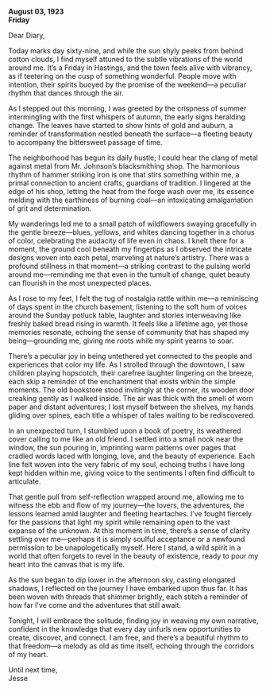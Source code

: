 
**August 03, 1923**  
**Friday**

Dear Diary,

Today marks day sixty-nine, and while the sun shyly peeks from behind cotton clouds, I find myself attuned to the subtle vibrations of the world around me. It’s a Friday in Hastings, and the town feels alive with vibrancy, as if teetering on the cusp of something wonderful. People move with intention, their spirits buoyed by the promise of the weekend—a peculiar rhythm that dances through the air.

As I stepped out this morning, I was greeted by the crispness of summer intermingling with the first whispers of autumn, the early signs heralding change. The leaves have started to show hints of gold and auburn, a reminder of transformation nestled beneath the surface—a fleeting beauty to accompany the bittersweet passage of time. 

The neighborhood has begun its daily hustle; I could hear the clang of metal against metal from Mr. Johnson’s blacksmithing shop. The harmonious rhythm of hammer striking iron is one that stirs something within me, a primal connection to ancient crafts, guardians of tradition. I lingered at the edge of his shop, letting the heat from the forge wash over me, its essence melding with the earthiness of burning coal—an intoxicating amalgamation of grit and determination.

My wanderings led me to a small patch of wildflowers swaying gracefully in the gentle breeze—blues, yellows, and whites dancing together in a chorus of color, celebrating the audacity of life even in chaos. I knelt there for a moment, the ground cool beneath my fingertips as I observed the intricate designs woven into each petal, marveling at nature’s artistry. There was a profound stillness in that moment—a striking contrast to the pulsing world around me—reminding me that even in the tumult of change, quiet beauty can flourish in the most unexpected places.

As I rose to my feet, I felt the tug of nostalgia rattle within me—a reminiscing of days spent in the church basement, listening to the soft hum of voices around the Sunday potluck table, laughter and stories interweaving like freshly baked bread rising in warmth. It feels like a lifetime ago, yet those memories resonate, echoing the sense of community that has shaped my being—grounding me, giving me roots while my spirit yearns to soar.

There’s a peculiar joy in being untethered yet connected to the people and experiences that color my life. As I strolled through the downtown, I saw children playing hopscotch, their carefree laughter lingering on the breeze, each skip a reminder of the enchantment that exists within the simple moments. The old bookstore stood invitingly at the corner, its wooden door creaking gently as I walked inside. The air was thick with the smell of worn paper and distant adventures; I lost myself between the shelves, my hands gliding over spines, each title a whisper of tales waiting to be rediscovered.

In an unexpected turn, I stumbled upon a book of poetry, its weathered cover calling to me like an old friend. I settled into a small nook near the window, the sun pouring in, imprinting warm patterns over pages that cradled words laced with longing, love, and the beauty of experience. Each line felt woven into the very fabric of my soul, echoing truths I have long kept hidden within me, giving voice to the sentiments I often find difficult to articulate. 

That gentle pull from self-reflection wrapped around me, allowing me to witness the ebb and flow of my journey—the lovers, the adventures, the lessons learned amid laughter and fleeting heartaches. I’ve fought fiercely for the passions that light my spirit while remaining open to the vast expanse of the unknown. At this moment in time, there’s a sense of clarity settling over me—perhaps it is simply soulful acceptance or a newfound permission to be unapologetically myself. Here I stand, a wild spirit in a world that often forgets to revel in the beauty of existence, ready to pour my heart into the canvas that is my life. 

As the sun began to dip lower in the afternoon sky, casting elongated shadows, I reflected on the journey I have embarked upon thus far. It has been woven with threads that shimmer brightly, each stitch a reminder of how far I’ve come and the adventures that still await. 

Tonight, I will embrace the solitude, finding joy in weaving my own narrative, confident in the knowledge that every day unfurls new opportunities to create, discover, and connect. I am free, and there’s a beautiful rhythm to that freedom—a melody as old as time itself, echoing through the corridors of my heart. 

Until next time,  
Jesse
